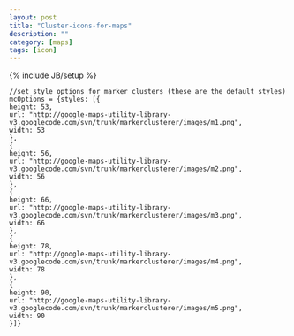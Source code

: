 ```yaml
---
layout: post
title: "Cluster-icons-for-maps"
description: ""
category: [maps]
tags: [icon]
---
```

{% include JB/setup %}



    //set style options for marker clusters (these are the default styles)
    mcOptions = {styles: [{
    height: 53,
    url: "http://google-maps-utility-library-v3.googlecode.com/svn/trunk/markerclusterer/images/m1.png",
    width: 53
    },
    {
    height: 56,
    url: "http://google-maps-utility-library-v3.googlecode.com/svn/trunk/markerclusterer/images/m2.png",
    width: 56
    },
    {
    height: 66,
    url: "http://google-maps-utility-library-v3.googlecode.com/svn/trunk/markerclusterer/images/m3.png",
    width: 66
    },
    {
    height: 78,
    url: "http://google-maps-utility-library-v3.googlecode.com/svn/trunk/markerclusterer/images/m4.png",
    width: 78
    },
    {
    height: 90,
    url: "http://google-maps-utility-library-v3.googlecode.com/svn/trunk/markerclusterer/images/m5.png",
    width: 90
    }]}